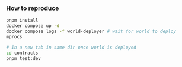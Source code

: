### How to reproduce

```bash
pnpm install
docker compose up -d
docker compose logs -f world-deployer # wait for world to deploy
mprocs
```

```bash
# In a new tab in same dir once world is deployed
cd contracts
pnpm test:dev
```